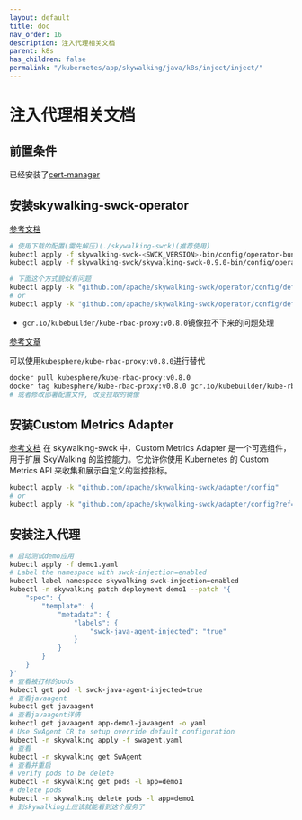 ```yaml
---
layout: default
title: doc
nav_order: 16
description: 注入代理相关文档
parent: k8s
has_children: false
permalink: "/kubernetes/app/skywalking/java/k8s/inject/inject/"
---
```


# 注入代理相关文档

## 前置条件

已经安装了[cert-manager](https://github.com/183461750/doc-record/blob/4ed197082e57f368c4eebf6b91e9c1260f6ae8c5/k8s/docs/cert-manager/doc.md)

## 安装skywalking-swck-operator

[参考文档](https://github.com/apache/skywalking-swck/blob/master/docs/operator.md)

```bash
# 使用下载的配置(需先解压)(./skywalking-swck)(推荐使用)
kubectl apply -f skywalking-swck-<SWCK_VERSION>-bin/config/operator-bundle.yaml
kubectl apply -f skywalking-swck/skywalking-swck-0.9.0-bin/config/operator-bundle.yaml

# 下面这个方式貌似有问题
kubectl apply -k "github.com/apache/skywalking-swck/operator/config/default"
# or
kubectl apply -k "github.com/apache/skywalking-swck/operator/config/default?ref=v0.8.0"
```

- `gcr.io/kubebuilder/kube-rbac-proxy:v0.8.0`镜像拉不下来的问题处理

[参考文章](https://juejin.cn/post/7099354856078442509)

可以使用`kubesphere/kube-rbac-proxy:v0.8.0`进行替代

```bash
docker pull kubesphere/kube-rbac-proxy:v0.8.0
docker tag kubesphere/kube-rbac-proxy:v0.8.0 gcr.io/kubebuilder/kube-rbac-proxy:v0.8.0
# 或者修改部署配置文件, 改变拉取的镜像
```

## 安装Custom Metrics Adapter

[参考文档](https://github.com/apache/skywalking-swck/blob/master/docs/custom-metrics-adapter.md)
在 skywalking-swck 中，Custom Metrics Adapter 是一个可选组件，用于扩展 SkyWalking 的监控能力。它允许你使用 Kubernetes 的 Custom Metrics API 来收集和展示自定义的监控指标。

```bash
kubectl apply -k "github.com/apache/skywalking-swck/adapter/config"
# or
kubectl apply -k "github.com/apache/skywalking-swck/adapter/config?ref=v0.8.0"
```

## 安装注入代理

```bash
# 启动测试demo应用
kubectl apply -f demo1.yaml
# Label the namespace with swck-injection=enabled
kubectl label namespace skywalking swck-injection=enabled
kubectl -n skywalking patch deployment demo1 --patch '{
    "spec": {
        "template": {
            "metadata": {
                "labels": {
                    "swck-java-agent-injected": "true"
                }
            }
        }
    }
}'
# 查看被打标的pods
kubectl get pod -l swck-java-agent-injected=true
# 查看javaagent
kubectl get javaagent
# 查看javaagent详情
kubectl get javaagent app-demo1-javaagent -o yaml
# Use SwAgent CR to setup override default configuration
kubectl -n skywalking apply -f swagent.yaml
# 查看
kubectl -n skywalking get SwAgent
# 查看并重启
# verify pods to be delete 
kubectl -n skywalking get pods -l app=demo1
# delete pods
kubectl -n skywalking delete pods -l app=demo1
# 到skywalking上应该就能看到这个服务了
```
